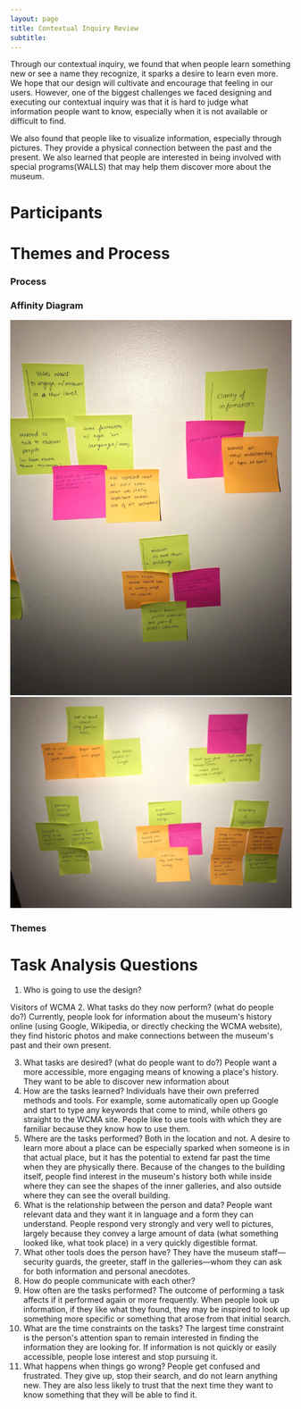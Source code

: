 ```yaml
---
layout: page
title: Contextual Inquiry Review
subtitle:
---
```

Through our contextual inquiry, we found that when people learn something new or see a name they recognize, it sparks a desire to learn even more. We hope that our design will cultivate and encourage that feeling in our users. However, one of the biggest challenges we faced designing and executing our contextual inquiry was that it is hard to judge what information people want to know, especially when it is not available or difficult to find.

We also found that people like to visualize information, especially through pictures. They provide a physical connection between the past and the present. We also learned that people are interested in being involved with special programs(WALLS) that may help them discover more about the museum.

# Participants

# Themes and Process

### Process

### Affinity Diagram
![](img/affinity-diagram1.jpg)
![](img/affinity-diagram2.jpg)

### Themes

# Task Analysis Questions

1. Who is going to use the design?

  Visitors of WCMA
2. What tasks do they now perform? (what do people do?)
  Currently, people look for information about the museum's history online (using Google, Wikipedia, or directly checking the WCMA website), they find historic photos and make connections between the museum's past and their own present.

3. What tasks are desired? (what do people want to do?)
  People want a more accessible, more engaging means of knowing a place's history. They want to be able to discover new information about
4. How are the tasks learned?
  Individuals have their own preferred methods and tools. For example, some automatically open up Google and start to type any keywords that come to mind, while others go straight to the WCMA site. People like to use tools with which they are familiar because they know how to use them.
5. Where are the tasks performed?
  Both in the location and not. A desire to learn more about a place can be especially sparked when someone is in that actual place, but it has the potential to extend far past the time when they are physically there. Because of the changes to the building itself, people find interest in the museum's history both while inside where they can see the shapes of the inner galleries, and also outside where they can see the overall building.
6. What is the relationship between the person and data?
  People want relevant data and they want it in language and a form they can understand. People respond very strongly and very well to pictures, largely because they convey a large amount of data (what something looked like, what took place) in a very quickly digestible format.
7. What other tools does the person have?
  They have the museum staff—security guards, the greeter, staff in the galleries—whom they can ask for both information and personal anecdotes.
8. How do people communicate with each other?
9. How often are the tasks performed?
  The outcome of performing a task affects if it performed again or more frequently. When people look up information, if they like what they found, they may be inspired to look up something more specific or something that arose from that initial search.
10. What are the time constraints on the tasks?
  The largest time constraint is the person's attention span to remain interested in finding the information they are looking for. If information is not quickly or easily accessible, people lose interest and stop pursuing it.
11. What happens when things go wrong?
  People get confused and frustrated. They give up, stop their search, and do not learn anything new. They are also less likely to trust that the next time they want to know something that they will be able to find it.
